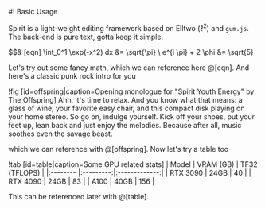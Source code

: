 #! Basic Usage

Spirit is a light-weight editing framework based on Elltwo ($\ell^2$) and `gum.js`. The back-end is pure text, gotta keep it simple.

$$& [eqn]
\int_0^1 \exp(-x^2) dx &= \sqrt{\pi} \\
e^{i \pi} + 2 \phi &= \sqrt{5}

Let's try out some fancy math, which we can reference here @[eqn]. And here's a classic punk rock intro for you

!fig [id=offspring|caption=Opening monologue for "Spirit Youth Energy" by The Offspring]
Ahh, it's time to relax. And you know what that means: a glass of wine, your favorite easy chair, and this compact disk playing on your home stereo. So go on, indulge yourself. Kick off your shoes, put your feet up, lean back and just enjoy the melodies. Because after all, music soothes even the savage beast.

which we can reference with @[offspring]. Now let's try a table too

!tab [id=table|caption=Some GPU related stats]
| Model    | VRAM (GB) | TF32 (TFLOPS) |
|:-------- |:---------:|:-------------:|
| RTX 3090 | 24GB      | 40            |
| RTX 4090 | 24GB      | 83            |
| A100     | 40GB      | 156           |

This can be referenced later with @[table].

